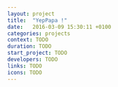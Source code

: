 ```yaml
---
layout: project
title:  "YepPapa !"
date:   2016-03-09 15:30:11 +0100
categories: projects
context: TODO
duration: TODO
start_project: TODO
developers: TODO
links: TODO
icons: TODO
---
```

